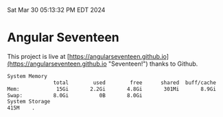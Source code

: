 Sat Mar 30 05:13:32 PM EDT 2024

# Angular Seventeen


This project is live at [https://angularseventeen.github.io](https://angularseventeen.github.io "Seventeen!") thanks to Github.

```bash
System Memory
               total        used        free      shared  buff/cache   available
Mem:            15Gi       2.2Gi       4.8Gi       301Mi       8.9Gi        13Gi
Swap:          8.0Gi          0B       8.0Gi
System Storage
415M	.
```
